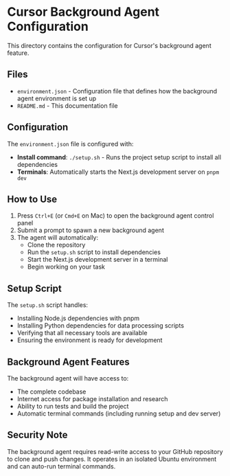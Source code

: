 # Cursor Background Agent Configuration

This directory contains the configuration for Cursor's background agent feature.

## Files

- `environment.json` - Configuration file that defines how the background agent environment is set up
- `README.md` - This documentation file

## Configuration

The `environment.json` file is configured with:

- **Install command**: `./setup.sh` - Runs the project setup script to install all dependencies
- **Terminals**: Automatically starts the Next.js development server on `pnpm dev`

## How to Use

1. Press `Ctrl+E` (or `Cmd+E` on Mac) to open the background agent control panel
2. Submit a prompt to spawn a new background agent
3. The agent will automatically:
   - Clone the repository
   - Run the `setup.sh` script to install dependencies
   - Start the Next.js development server in a terminal
   - Begin working on your task

## Setup Script

The `setup.sh` script handles:
- Installing Node.js dependencies with pnpm
- Installing Python dependencies for data processing scripts  
- Verifying that all necessary tools are available
- Ensuring the environment is ready for development

## Background Agent Features

The background agent will have access to:
- The complete codebase
- Internet access for package installation and research
- Ability to run tests and build the project
- Automatic terminal commands (including running setup and dev server)

## Security Note

The background agent requires read-write access to your GitHub repository to clone and push changes. It operates in an isolated Ubuntu environment and can auto-run terminal commands. 